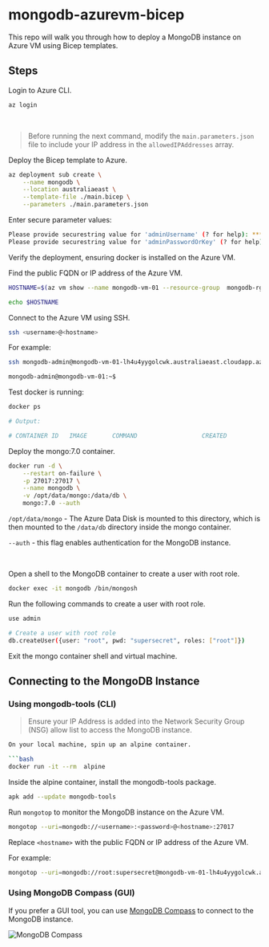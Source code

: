 # mongodb-azurevm-bicep

This repo will walk you through how to deploy a MongoDB instance on Azure VM using Bicep templates.

## Steps

Login to Azure CLI.
```bash
az login
```

<br>

> Before running the next command, modify the `main.parameters.json` file to include your IP address in the `allowedIPAddresses` array.


Deploy the Bicep template to Azure.
```bash
az deployment sub create \
    --name mongodb \
    --location australiaeast \
    --template-file ./main.bicep \
    --parameters ./main.parameters.json
```

Enter secure parameter values:

```bash
Please provide securestring value for 'adminUsername' (? for help): *******
Please provide securestring value for 'adminPasswordOrKey' (? for help): ************
```

Verify the deployment, ensuring docker is installed on the Azure VM.

Find the public FQDN or IP address of the Azure VM.
```bash
HOSTNAME=$(az vm show --name mongodb-vm-01 --resource-group  mongodb-rg  --show-details --output tsv --query fqdns)

echo $HOSTNAME
```

Connect to the Azure VM using SSH.

```bash
ssh <username>@<hostname>
```

For example:

```bash
ssh mongodb-admin@mongodb-vm-01-lh4u4yygolcwk.australiaeast.cloudapp.azure.com
```

```bash
mongodb-admin@mongodb-vm-01:~$
```

Test docker is running:

```bash
docker ps

# Output: 

# CONTAINER ID   IMAGE       COMMAND                  CREATED          STATUS          PORTS                                           NAMES
```

Deploy the mongo:7.0 container.

```bash
docker run -d \
    --restart on-failure \
    -p 27017:27017 \
    --name mongodb \
    -v /opt/data/mongo:/data/db \
    mongo:7.0 --auth
```

`/opt/data/mongo` - The Azure Data Disk is mounted to this directory, which is then mounted to the `/data/db` directory inside the mongo container.

`--auth` - this flag enables authentication for the MongoDB instance.

<br>

Open a shell to the MongoDB container to create a user with root role.

```bash
docker exec -it mongodb /bin/mongosh
```

Run the following commands to create a user with root role.
```bash
use admin

# Create a user with root role
db.createUser({user: "root", pwd: "supersecret", roles: ["root"]})
```

Exit the mongo container shell and virtual machine. 


## Connecting to the MongoDB Instance

### Using mongodb-tools (CLI)

> Ensure your IP Address is added into the Network Security Group (NSG) allow list to access the MongoDB instance.

```bash
On your local machine, spin up an alpine container.

```bash
docker run -it --rm  alpine
```

Inside the alpine container, install the mongodb-tools package.
```bash
apk add --update mongodb-tools
```

Run `mongotop` to monitor the MongoDB instance on the Azure VM.

```bash
mongotop --uri=mongodb://<username>:<password>@<hostname>:27017
```

Replace `<hostname>` with the public FQDN or IP address of the Azure VM.

For example:

```bash
mongotop --uri=mongodb://root:supersecret@mongodb-vm-01-lh4u4yygolcwk.australiaeast.cloudapp.azure.com:27017
```


### Using MongoDB Compass (GUI)

If you prefer a GUI tool, you can use [MongoDB Compass](https://www.mongodb.com/try/download/compass) to connect to the MongoDB instance.

![MongoDB Compass](https://github.com/chrisvfabio/mongodb-azurevm-bicep/assets/5626828/8bd4834c-c4ad-467d-9089-37565384f030)